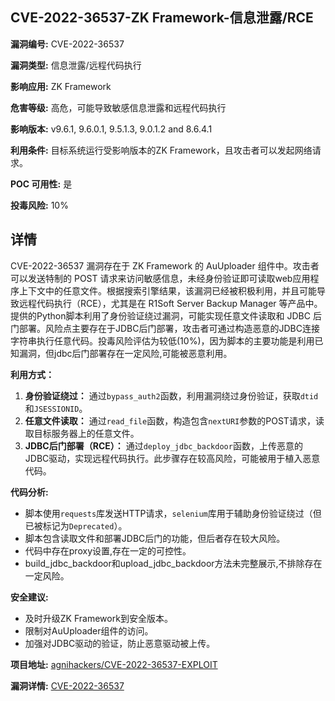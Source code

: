 ## CVE-2022-36537-ZK Framework-信息泄露/RCE

**漏洞编号:** CVE-2022-36537

**漏洞类型:** 信息泄露/远程代码执行

**影响应用:** ZK Framework

**危害等级:** 高危，可能导致敏感信息泄露和远程代码执行

**影响版本:** v9.6.1, 9.6.0.1, 9.5.1.3, 9.0.1.2 and 8.6.4.1

**利用条件:** 目标系统运行受影响版本的ZK Framework，且攻击者可以发起网络请求。

**POC 可用性:** 是

**投毒风险:** 10%

## 详情

CVE-2022-36537 漏洞存在于 ZK Framework 的 AuUploader 组件中。攻击者可以发送特制的 POST 请求来访问敏感信息，未经身份验证即可读取web应用程序上下文中的任意文件。根据搜索引擎结果，该漏洞已经被积极利用，并且可能导致远程代码执行（RCE），尤其是在 R1Soft Server Backup Manager 等产品中。提供的Python脚本利用了身份验证绕过漏洞，可能实现任意文件读取和 JDBC 后门部署。风险点主要存在于JDBC后门部署，攻击者可通过构造恶意的JDBC连接字符串执行任意代码。投毒风险评估为较低(10%)，因为脚本的主要功能是利用已知漏洞，但jdbc后门部署存在一定风险,可能被恶意利用。

**利用方式：**

1.  **身份验证绕过：** 通过`bypass_auth2`函数，利用漏洞绕过身份验证，获取`dtid`和`JSESSIONID`。
2.  **任意文件读取：** 通过`read_file`函数，构造包含`nextURI`参数的POST请求，读取目标服务器上的任意文件。
3.  **JDBC后门部署（RCE）：** 通过`deploy_jdbc_backdoor`函数，上传恶意的JDBC驱动，实现远程代码执行。此步骤存在较高风险，可能被用于植入恶意代码。

**代码分析:**

*   脚本使用`requests`库发送HTTP请求，`selenium`库用于辅助身份验证绕过（但已被标记为`Deprecated`）。
*   脚本包含读取文件和部署JDBC后门的功能，但后者存在较大风险。
*   代码中存在proxy设置,存在一定的可控性。
*   build_jdbc_backdoor和upload_jdbc_backdoor方法未完整展示,不排除存在一定风险。

**安全建议:**

*   及时升级ZK Framework到安全版本。
*   限制对AuUploader组件的访问。
*   加强对JDBC驱动的验证，防止恶意驱动被上传。

**项目地址:** [agnihackers/CVE-2022-36537-EXPLOIT](https://github.com/agnihackers/CVE-2022-36537-EXPLOIT)

**漏洞详情:** [CVE-2022-36537](https://nvd.nist.gov/vuln/detail/CVE-2022-36537)